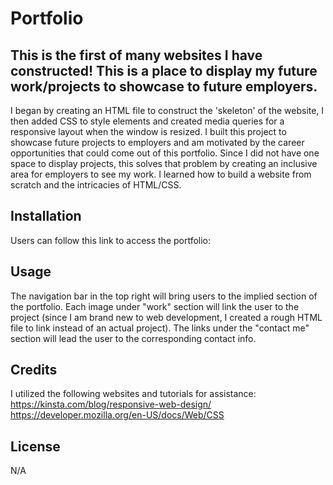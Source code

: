 # Portfolio

## This is the first of many websites I have constructed! This is a place to display my future work/projects to showcase to future employers. 

I began by creating an HTML file to construct the 'skeleton' of the website, I then added CSS to style elements and created media queries for a responsive layout when the window is resized. 
I built this project to showcase future projects to employers and am motivated by the career opportunities that could come out of this portfolio. 
Since I did not have one space to display projects, this solves that problem by creating an inclusive area for employers to see my work. 
I learned how to build a website from scratch and the intricacies of HTML/CSS. 


## Installation

Users can follow this link to access the portfolio: 

## Usage
The navigation bar in the top right will bring users to the implied section of the portfolio. Each image under "work" section will link the user to the project (since I am brand new to web development, I created a rough HTML file to link instead of an actual project).
The links under the "contact me" section will lead the user to the corresponding contact info. 

## Credits
I utilized the following websites and tutorials for assistance: 
https://kinsta.com/blog/responsive-web-design/
https://developer.mozilla.org/en-US/docs/Web/CSS

## License
N/A
